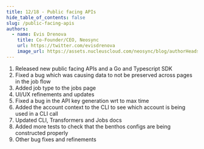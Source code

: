 ```yaml
---
title: 12/18 - Public facing APIs
hide_table_of_contents: false
slug: /public-facing-apis
authors:
  - name: Evis Drenova
    title: Co-Founder/CEO, Neosync
    url: https://twitter.com/evisdrenova
    image_url: https://assets.nucleuscloud.com/neosync/blog/authorHeadshots/evis.png
---
```


1. Released new public facing APIs and a Go and Typescript SDK
2. Fixed a bug which was causing data to not be preserved across pages in the job flow
3. Added job type to the jobs page
4. UI/UX refinements and updates
5. Fixed a bug in the API key generation wrt to max time
6. Added the account context to the CLI to see which account is being used in a CLI call
7. Updated CLI, Transformers and Jobs docs
8. Added more tests to check that the benthos configs are being constructed properly
9. Other bug fixes and refinements
